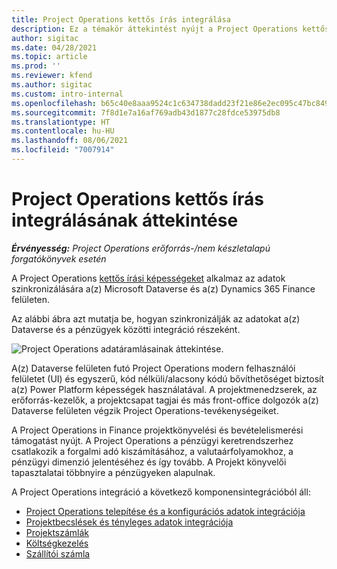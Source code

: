 ```yaml
---
title: Project Operations kettős írás integrálása
description: Ez a témakör áttekintést nyújt a Project Operations kettős írású integrációjáról.
author: sigitac
ms.date: 04/28/2021
ms.topic: article
ms.prod: ''
ms.reviewer: kfend
ms.author: sigitac
ms.custom: intro-internal
ms.openlocfilehash: b65c40e8aaa9524c1c634738dadd23f21e86e2ec095c47bc849467c8806addbc
ms.sourcegitcommit: 7f8d1e7a16af769adb43d1877c28fdce53975db8
ms.translationtype: HT
ms.contentlocale: hu-HU
ms.lasthandoff: 08/06/2021
ms.locfileid: "7007914"
---
```

# <a name="project-operations-dual-write-integration-overview"></a>Project Operations kettős írás integrálásának áttekintése

_**Érvényesség:** Project Operations erőforrás-/nem készletalapú forgatókönyvek esetén_

A Project Operations [kettős írási képességeket](/dynamics365/fin-ops-core/dev-itpro/data-entities/dual-write/dual-write-home-page) alkalmaz az adatok szinkronizálására a(z) Microsoft Dataverse és a(z) Dynamics 365 Finance felületen.

Az alábbi ábra azt mutatja be, hogyan szinkronizálják az adatokat a(z) Dataverse és a pénzügyek közötti integráció részeként.

![Project Operations adatáramlásainak áttekintése.](./media/ProjectOperationsFlows.jpg)

A(z) Dataverse felületen futó Project Operations modern felhasználói felületet (UI) és egyszerű, kód nélküli/alacsony kódú bővíthetőséget biztosít a(z) Power Platform képességek használatával. A projektmenedzserek, az erőforrás-kezelők, a projektcsapat tagjai és más front-office dolgozók a(z) Dataverse felületen végzik Project Operations-tevékenységeiket.

A Project Operations in Finance projektkönyvelési és bevételelismerési támogatást nyújt. A Project Operations a pénzügyi keretrendszerhez csatlakozik a forgalmi adó kiszámításához, a valutaárfolyamokhoz, a pénzügyi dimenzió jelentéséhez és így tovább. A Projekt könyvelői tapasztalatai többnyire a pénzügyeken alapulnak.

A Project Operations integráció a következő komponensintegrációból áll:


- [Project Operations telepítése és a konfigurációs adatok integrációja](resource-dual-write-setup-integration.md) 
- [Projektbecslések és tényleges adatok integrációja](resource-dual-write-estimates-actuals.md)
- [Projektszámlák](resource-dual-write-project-invoice.md)
- [Költségkezelés](resource-dual-write-expense.md)
- [Szállítói számla](resource-dual-write-vendor-invoice.md)
